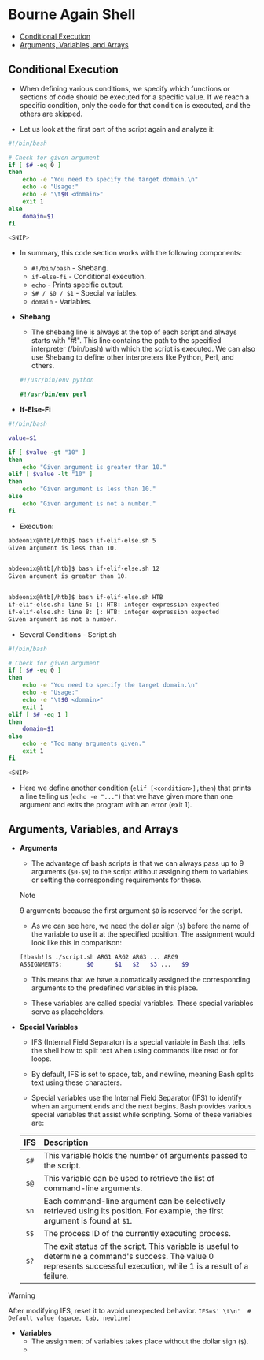 # Bourne Again Shell
- [Conditional Execution](#conditional-execution)
- [Arguments, Variables, and Arrays](#arguments-variables-and-arrays)




## Conditional Execution
- When defining various conditions, we specify which functions or sections of code should be executed for a specific value. If we reach a specific condition, only the code for that condition is executed, and the others are skipped. 

- Let us look at the first part of the script again and analyze it:
```bash
#!/bin/bash

# Check for given argument
if [ $# -eq 0 ]
then
	echo -e "You need to specify the target domain.\n"
	echo -e "Usage:"
	echo -e "\t$0 <domain>"
	exit 1
else
	domain=$1
fi

<SNIP>
```
- In summary, this code section works with the following components:

    - `#!/bin/bash` - Shebang.
    - `if-else-fi` - Conditional execution.
    - `echo` - Prints specific output.
    - `$# / $0 / $1` - Special variables.
    - `domain` - Variables.

- **Shebang**
    - The shebang line is always at the top of each script and always starts with "#!". This line contains the path to the specified interpreter (/bin/bash) with which the script is executed. We can also use Shebang to define other interpreters like Python, Perl, and others.
    ```python
    #!/usr/bin/env python
    ```
    ```perl
    #!/usr/bin/env perl
    ```

- **If-Else-Fi**
```bash
#!/bin/bash

value=$1

if [ $value -gt "10" ]
then
	echo "Given argument is greater than 10."
elif [ $value -lt "10" ]
then
	echo "Given argument is less than 10."
else
	echo "Given argument is not a number."
fi
```

- Execution: 
```bash
abdeonix@htb[/htb]$ bash if-elif-else.sh 5
Given argument is less than 10.


abdeonix@htb[/htb]$ bash if-elif-else.sh 12
Given argument is greater than 10.


abdeonix@htb[/htb]$ bash if-elif-else.sh HTB
if-elif-else.sh: line 5: [: HTB: integer expression expected
if-elif-else.sh: line 8: [: HTB: integer expression expected
Given argument is not a number.
```

- Several Conditions - Script.sh
```bash
#!/bin/bash

# Check for given argument
if [ $# -eq 0 ]
then
	echo -e "You need to specify the target domain.\n"
	echo -e "Usage:"
	echo -e "\t$0 <domain>"
	exit 1
elif [ $# -eq 1 ]
then
	domain=$1
else
	echo -e "Too many arguments given."
	exit 1
fi

<SNIP>
```

- Here we define another condition (`elif [<condition>];then`) that prints a line telling us (`echo -e "..."`) that we have given more than one argument and exits the program with an error (exit 1).

## Arguments, Variables, and Arrays
- **Arguments**
    - The advantage of bash scripts is that we can always pass up to 9 arguments (`$0-$9`) to the script without assigning them to variables or setting the corresponding requirements for these.

    > [!NOTE]
    > 9 arguments because the first argument `$0` is reserved for the script.

    - As we can see here, we need the dollar sign (`$`) before the name of the variable to use it at the specified position. The assignment would look like this in comparison:
    
    ```bash
    [!bash!]$ ./script.sh ARG1 ARG2 ARG3 ... ARG9
    ASSIGNMENTS:       $0      $1   $2   $3 ...   $9
    ```

    - This means that we have automatically assigned the corresponding arguments to the predefined variables in this place.

    - These variables are called special variables. These special variables serve as placeholders. 

- **Special Variables**


    - IFS (Internal Field Separator) is a special variable in Bash that tells the shell how to split text when using commands like read or for loops.

    - By default, IFS is set to space, tab, and newline, meaning Bash splits text using these characters.

    - Special variables use the Internal Field Separator (IFS) to identify when an argument ends and the next begins. Bash provides various special variables that assist while scripting. Some of these variables are:

    |IFS|	Description|
    |:--:|:------------|
    |`$#`|	This variable holds the number of arguments passed to the script.|
    |`$@`|	This variable can be used to retrieve the list of command-line arguments.|
    |`$n`|	Each command-line argument can be selectively retrieved using its position. For example, the first argument is found at `$1`.|
    |`$$`|	The process ID of the currently executing process.|
    |`$?`|	The exit status of the script. This variable is useful to determine a command's success. The value 0 represents successful execution, while 1 is a result of a failure.|

> [!WARNING]
> After modifying IFS, reset it to avoid unexpected behavior.
> `IFS=$' \t\n'  # Default value (space, tab, newline)`

- **Variables**
    - The assignment of variables takes place without the dollar sign (`$`).
    - 